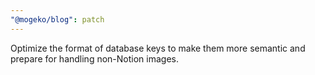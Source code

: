 ```yaml
---
"@mogeko/blog": patch
---
```


Optimize the format of database keys to make them more semantic and prepare for handling non-Notion images.
